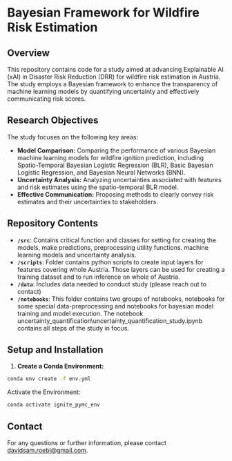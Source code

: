 # Bayesian Framework for Wildfire Risk Estimation

## Overview

This repository contains code for a study aimed at advancing Explainable AI (xAI) in Disaster Risk Reduction (DRR) for wildfire risk estimation in Austria. The study employs a Bayesian framework to enhance the transparency of machine learning models by quantifying uncertainty and effectively communicating risk scores.

## Research Objectives

The study focuses on the following key areas:
- **Model Comparison:** Comparing the performance of various Bayesian machine learning models for wildfire ignition prediction, including Spatio-Temporal Bayesian Logistic Regression (BLR), Basic Bayesian Logistic Regression, and Bayesian Neural Networks (BNN).
- **Uncertainty Analysis:** Analyzing uncertainties associated with features and risk estimates using the spatio-temporal BLR model.
- **Effective Communication:** Proposing methods to clearly convey risk estimates and their uncertainties to stakeholders.


## Repository Contents

- **`/src`**: Contains critical function and classes for setting for creating the models, make predictions, preprocessing utility functions.
machine learning models and uncertainty analysis.
- **`/scripts`**: Folder contains python scripts to create input layers for features covering whole Austria. Those layers can be used for creating a training dataset and to run inference on whole of Austria.  
- **`/data`**: Includes data needed to conduct study (please reach out to contact)
- **`/notebooks`**: This folder contains two groups of notebooks, notebooks for some special data-preprocessing and notebooks for bayesian model training and model execution. The notebook uncertainty_quantification\uncertainty_quantification_study.ipynb contains all steps of the study in focus. 


## Setup and Installation

1. **Create a Conda Environment:**

```bash
conda env create -f env.yml
```

Activate the Environment:

```bash
conda activate ignite_pymc_env
```

## Contact
For any questions or further information, please contact davidsam.roebl@gmail.com.